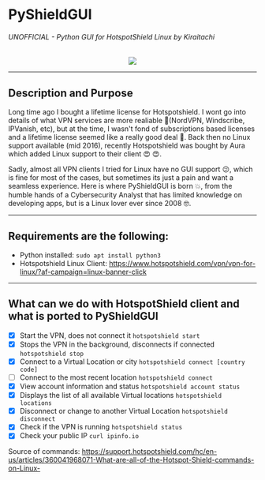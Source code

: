 # PyShieldGUI

###### UNOFFICIAL - Python GUI for HotspotShield Linux by Kiraitachi
<p align="center">
  <img src="https://github.com/kiraitachi/PyShieldGUI/blob/main/Pyshield.png">
</p>

---

## Description and Purpose

Long time ago I bought a lifetime license for Hotspotshield. I wont go into details of what VPN services are more realiable :yawning_face:(NordVPN, Windscribe, IPVanish, etc), but at the time, I wasn't fond of subscriptions based licenses and a lifetime license seemed like a really good deal :money_mouth_face:. Back then no Linux support available (mid 2016), recently Hotspotshield was bought by Aura which added Linux support to their client :heart_eyes: :heart_eyes:.

Sadly, almost all VPN clients I tried for Linux have no GUI support :confused:, which is fine for most of the cases, but sometimes its just a pain and want a seamless experience. Here is where PyShieldGUI is born :boom:, from the humble hands of a Cybersecurity Analyst that has limited knowledge on developing apps, but is a Linux lover ever since 2008 :nerd_face:.

---

## Requirements are the following:

* Python installed: `sudo apt install python3`
* Hotspotshield Linux Client: https://www.hotspotshield.com/vpn/vpn-for-linux/?af-campaign=linux-banner-click
            
---
           
## What can we do with HotspotShield client and what is ported to PyShieldGUI

- [x] Start the VPN, does not connect it `hotspotshield start`
- [x] Stops the VPN in the background, disconnects if connected `hotspotshield stop`
- [X] Connect to a Virtual Location or city `hotspotshield connect [country code]`
- [ ] Connect to the most recent location `hotspotshield connect`
- [x] View account information and status `hotspotshield account status`
- [x] Displays the list of all available Virtual locations `hotspotshield locations`
- [x] Disconnect or change to another Virtual Location `hotspotshield disconnect`
- [x] Check if the VPN is running `hotspotshield status`
- [X] Check your public IP `curl ipinfo.io`

Source of commands: https://support.hotspotshield.com/hc/en-us/articles/360041968071-What-are-all-of-the-Hotspot-Shield-commands-on-Linux-
